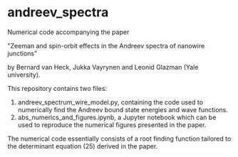 # andreev_spectra

Numerical code accompanying the paper

"Zeeman and spin-orbit effects in the Andreev spectra of nanowire junctions"

by Bernard van Heck, Jukka Vayrynen and Leonid Glazman (Yale university).

This repository contains two files:

1) andreev_spectrum_wire_model.py, containing the code used to numerically find the Andreev bound state energies and wave functions.
2) abs_numerics_and_figures.ipynb, a Jupyter notebook which can be used to reproduce the numerical figures presented in the paper.

The numerical code essentially consists of a root finding function tailored to the determinant equation (25) derived in the paper.
